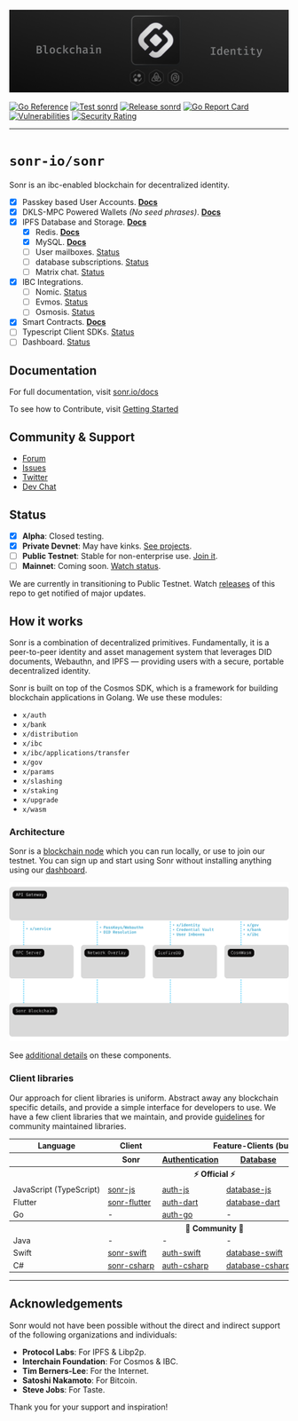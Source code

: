 <div style="text-align: center;">

[![Sonr Logo Banner](.github/images/core-cover.png)](https://sonr.io)

</div>
<div style="text-align: left;">

[![Go Reference](https://pkg.go.dev/badge/github.com/sonr-io/sonr.svg)](https://pkg.go.dev/github.com/sonr-io/sonr)
[![Test sonrd](https://github.com/sonr-io/sonr/actions/workflows/tests.yml/badge.svg)](https://github.com/sonr-io/sonr/actions/workflows/tests.yml)
[![Release sonrd](https://github.com/sonr-io/sonr/actions/workflows/release.yml/badge.svg)](https://github.com/sonr-io/sonr/actions/workflows/release.yml)
[![Go Report Card](https://goreportcard.com/badge/github.com/sonr-io/sonr)](https://goreportcard.com/report/github.com/sonr-io/sonr)
[![Vulnerabilities](https://sonarcloud.io/api/project_badges/measure?project=sonr-io_sonr&metric=vulnerabilities)](https://sonarcloud.io/summary/new_code?id=sonr-io_sonr)
[![Security Rating](https://sonarcloud.io/api/project_badges/measure?project=sonr-io_sonr&metric=security_rating)](https://sonarcloud.io/summary/new_code?id=sonr-io_sonr)
</div>

---

# `sonr-io/sonr`

Sonr is an ibc-enabled blockchain for decentralized identity.

- [x] Passkey based User Accounts. [__Docs__](https://sonr.io/docs/guides/database)
- [x] DKLS-MPC Powered Wallets _(No seed phrases)_. [__Docs__](https://sonr.io/docs/guides/auth)
- [x] IPFS Database and Storage. [__Docs__](https://sonr.io/docs/guides/storage)
  - [x] Redis. [__Docs__](https://sonr.io/docs/guides/api#rest-api-overview)
  - [x] MySQL. [__Docs__](https://sonr.io/docs/guides/api#graphql-api-overview)
  - [ ] User mailboxes. [Status](https://github.com/sonr-io/sonr/issues/781)
  - [ ] database subscriptions. [Status](https://github.com/sonr-io/sonr/issues/782)
  - [ ] Matrix chat. [Status](https://github.com/sonr-io/sonr/issues/783)
- [x] IBC Integrations.
  - [ ] Nomic. [Status](https://github.com/sonr-io/sonr/issues/784)
  - [ ] Evmos. [Status](https://github.com/sonr-io/sonr/issues/785)
  - [ ] Osmosis. [Status](https://github.com/sonr-io/sonr/issues/786)
- [x] Smart Contracts. [__Docs__](https://sonr.io/docs/guides/storage)
- [ ] Typescript Client SDKs. [Status](https://github.com/sonr-io/front/milestone/2)
- [ ] Dashboard. [Status](https://github.com/sonr-io/front/milestone/1)

## Documentation

For full documentation, visit [sonr.io/docs](https://sonr.io/docs)

To see how to Contribute, visit [Getting Started](./docs/contribution/DEVELOPERS.md)

## Community & Support

- [Forum](https://github.com/sonr-io/sonr/discussions)
- [Issues](https://github.com/sonr-io/sonr/issues)
- [Twitter](https://sonr.io/twitter)
- [Dev Chat](https://sonr.io/discord)

## Status

- [X] __Alpha__: Closed testing.
- [X] __Private Devnet__: May have kinks. [See projects](https://sonr.io/dashboard).
- [ ] __Public Testnet__: Stable for non-enterprise use. [Join it](https://sonr.io/dashboard).
- [ ] __Mainnet__: Coming soon. [Watch status](https://sonr.io/docs/guides/getting-started/features#feature-status).

We are currently in transitioning to Public Testnet. Watch [releases](https://github.com/sonr-io/sonr/releases) of this repo to get notified of major updates.

## How it works

Sonr is a combination of decentralized primitives. Fundamentally, it is a peer-to-peer identity and asset management system that leverages DID documents, Webauthn, and IPFS — providing users with a secure, portable decentralized identity.

Sonr is built on top of the Cosmos SDK, which is a framework for building blockchain applications in Golang. We use these modules:

- `x/auth`
- `x/bank`
- `x/distribution`
- `x/ibc`
- `x/ibc/applications/transfer`
- `x/gov`
- `x/params`
- `x/slashing`
- `x/staking`
- `x/upgrade`
- `x/wasm`

### Architecture

Sonr is a [blockchain node](https://sonr.io/dashboard) which you can run locally, or use to join our testnet. You can sign up and start using Sonr without installing anything using our [dashboard](https://sonr.io/dashboard).

![Architecture](.github/images/architecture.svg)

See [additional details](https://sonr.io/docs) on these components.

### Client libraries

Our approach for client libraries is uniform. Abstract away any blockchain specific details, and provide a simple interface for developers to use. We have a few client libraries that we maintain, and provide [guidelines](./docs/contribution/CLIENT_GUIDELINES.md) for community maintained libraries.

<table style="table-layout:fixed; white-space: nowrap;">
  <tr>
    <th>Language</th>
    <th>Client</th>
    <th colspan="5">Feature-Clients (bundled in Sonr client)</th>
  </tr>
  <!-- notranslate -->
  <tr>
    <th></th>
    <th>Sonr</th>
    <th><a href="https://github.com/sonr-io/auth-js" target="_blank" rel="noopener noreferrer">Authentication</a></th>
    <th><a href="https://github.com/sonr-io/database-js" target="_blank" rel="noopener noreferrer">Database</a></th>
    <th><a href="https://github.com/sonr-io/storage-js" target="_blank" rel="noopener noreferrer">Storage</a></th>
    <th>wallet</th>
  </tr>
  <!-- TEMPLATE FOR NEW ROW -->
  <!-- START ROW
  <tr>
    <td>lang</td>
    <td><a href="https://github.com/sonr-community/sonr-lang" target="_blank" rel="noopener noreferrer">sonr-lang</a></td>
    <td><a href="https://github.com/sonr-community/auth-lang" target="_blank" rel="noopener noreferrer">auth-lang</a></td>
    <td><a href="https://github.com/sonr-community/database-lang" target="_blank" rel="noopener noreferrer">database-lang</a></td>
    <td><a href="https://github.com/sonr-community/storage-lang" target="_blank" rel="noopener noreferrer">storage-lang</a></td>
  </tr>
  END ROW -->
  <!-- /notranslate -->
  <th colspan="7">⚡️ Official ⚡️</th>
  <!-- notranslate -->
  <tr>
    <td>JavaScript (TypeScript)</td>
    <td><a href="https://github.com/sonr-io/core-js" target="_blank" rel="noopener noreferrer">sonr-js</a></td>
    <td><a href="https://github.com/sonr-io/auth-js" target="_blank" rel="noopener noreferrer">auth-js</a></td>
    <td><a href="https://github.com/sonr-io/database-js" target="_blank" rel="noopener noreferrer">database-js</a></td>
    <td><a href="https://github.com/sonr-io/storage-js" target="_blank" rel="noopener noreferrer">storage-js</a></td>
    <td><a href="https://github.com/sonr-io/wallet-js" target="_blank" rel="noopener noreferrer">wallet-js</a></td>
  </tr>
    <tr>
    <td>Flutter</td>
    <td><a href="https://github.com/sonr-io/core-flutter" target="_blank" rel="noopener noreferrer">sonr-flutter</a></td>
    <td><a href="https://github.com/sonr-io/auth-dart" target="_blank" rel="noopener noreferrer">auth-dart</a></td>
    <td><a href="https://github.com/sonr-io/database-dart" target="_blank" rel="noopener noreferrer">database-dart</a></td>
    <td><a href="https://github.com/sonr-io/storage-dart" target="_blank" rel="noopener noreferrer">storage-dart</a></td>
    <td><a href="https://github.com/sonr-io/wallet-dart" target="_blank" rel="noopener noreferrer">wallet-dart</a></td>
  </tr>
    <tr>
    <td>Go</td>
    <td>-</td>
    <td><a href="https://github.com/sonr-community/auth-go" target="_blank" rel="noopener noreferrer">auth-go</a></td>
    <td>-</td>
    <td><a href="https://github.com/sonr-community/storage-go" target="_blank" rel="noopener noreferrer">storage-go</a></td>
    <td><a href="https://github.com/sonr-community/wallet-go" target="_blank" rel="noopener noreferrer">wallet-go</a></td>
  </tr>
  <!-- /notranslate -->
  <th colspan="7">💚 Community 💚</th>
  <!-- notranslate -->
  <tr>
    <td>Java</td>
    <td>-</td>
    <td>-</td>
    <td>-</td>
    <td><a href="https://github.com/sonr-community/storage-java" target="_blank" rel="noopener noreferrer">storage-java</a></td>
    <td>-</td>
  </tr>
  <tr>
    <td>Swift</td>
    <td><a href="https://github.com/sonr-community/sonr-swift" target="_blank" rel="noopener noreferrer">sonr-swift</a></td>
    <td><a href="https://github.com/sonr-community/auth-swift" target="_blank" rel="noopener noreferrer">auth-swift</a></td>
    <td><a href="https://github.com/sonr-community/database-swift" target="_blank" rel="noopener noreferrer">database-swift</a></td>
    <td><a href="https://github.com/sonr-community/storage-swift" target="_blank" rel="noopener noreferrer">storage-swift</a></td>
    <td><a href="https://github.com/sonr-community/wallet-swift" target="_blank" rel="noopener noreferrer">wallet-swift</a></td>
  </tr>
    <tr>
    <td>C#</td>
    <td><a href="https://github.com/sonr-community/sonr-csharp" target="_blank" rel="noopener noreferrer">sonr-csharp</a></td>
    <td><a href="https://github.com/sonr-community/auth-csharp" target="_blank" rel="noopener noreferrer">auth-csharp</a></td>
    <td><a href="https://github.com/sonr-community/database-csharp" target="_blank" rel="noopener noreferrer">database-csharp</a></td>
    <td><a href="https://github.com/sonr-community/storage-csharp" target="_blank" rel="noopener noreferrer">storage-csharp</a></td>
    <td><a href="https://github.com/sonr-community/wallet-csharp" target="_blank" rel="noopener noreferrer">wallet-csharp</a></td>
  </tr>
  <!-- /notranslate -->
</table>

---

## Acknowledgements

Sonr would not have been possible without the direct and indirect support of the following organizations and individuals:

- __Protocol Labs__: For IPFS & Libp2p.
- __Interchain Foundation__: For Cosmos & IBC.
- __Tim Berners-Lee__: For the Internet.
- __Satoshi Nakamoto__: For Bitcoin.
- __Steve Jobs__: For Taste.

Thank you for your support and inspiration!
